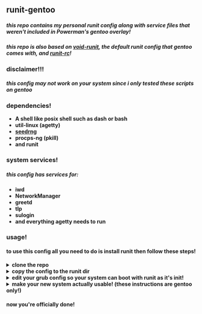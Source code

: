## runit-gentoo
##### this repo contains my personal runit config along with service files that weren't included in Powerman's gentoo overlay!
##### this repo is also based on [void-runit](https://github.com/void-linux/void-runit/tree/master), the default runit config that gentoo comes with, and [runit-rc](https://github.com/neeshy/runit-rc)!

### disclaimer!!!
##### this config may not work on your system since i only tested these scripts on gentoo

### dependencies!
- **A shell like posix shell such as dash or bash**
- **util-linux (agetty)**
- **[seedrng](https://git.zx2c4.com/seedrng/about/)**
- **procps-ng (pkill)**
- **and runit**
### system services!
##### this config has services for:
- **iwd**
- **NetworkManager**
- **greetd**
- **tlp**
- **sulogin**
- **and everything agetty needs to run**

### usage!
#### to use this config all you need to do is install runit then follow these steps!
</details>
<details close>

<summary><b>clone the repo</b></summary>

<br>

```
git clone https://github.com/imrando/runit-gentoo
```

</details>

</details>
<details close>

<summary><b>copy the config to the runit dir</b></summary>

<br>

remove the default config (if you use runit from Powerman's gentoo overlay this may not be necessary!)

```
sudo/doas rm -rf /etc/runit
sudo/doas rm -rf /etc/sv
```

copy the config into /etc

```
sudo/doas cp ~/runit-gentoo/runit /etc
sudo/doas cp ~/runit-gentoo/sv /etc
```
</details>

</details>
<details close>

<summary><b>edit your grub config so your system can boot with runit as it's init!</b></summary>

<br>

add this kernel parameter to your /etc/default/grub like this!
```
GRUB_CMDLINE_LINUX="init=/sbin/runit-init"
```

then update the grub config!
```
sudo/doas grub-mkconfig -o /boot/grub/grub.cfg
```
</details>

</details>
<details close>

<summary><b>make your new system actually usable! (these instructions are gentoo only!)</b></summary>

<br>

step 1: install the eselect-repository tool to enable the Powerman overlay! 
###### (this overlay contains various packages meant for gentoo being used with runit as it's main init such as service files for runit or runit without the default config)

```
sudo/doas emerge -a app-eselect/eselect-repository
```

step 2: enable the overlay! 
###### (it's also recomended to enable the guru overlay to be able to install packages that aren't on the main gentoo repository! guru is esentially the gentoo equivalent of the aur!)

```
sudo/doas eselect repository enable powerman
sudo/doas eselect repository enable guru
```

step 3: sync the repositories!
###### (this subcommand makes it so you're able to install the newest version of any package form every single repository!) 
```
sudo/doas emerge --sync
```
if you want to install anything from powerman overlay just check out their [repository](https://github.com/powerman/powerman-overlay)!
</details>

#### now you're officially done! 
